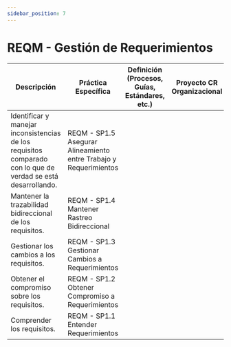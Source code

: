 ```yaml
---
sidebar_position: 7
---
```


# REQM - Gestión de Requerimientos

| Descripción                                                                                    | Práctica Específica                                                           | Definición (Procesos, Guías, Estándares, etc.) | Proyecto CR Organizacional | Proyecto Zeitgeist | Proyecto Departamental |
|-----------------------------------------------------------------------------------------------|------------------------------------------------------------------------------|------------------------------------------------|--------------------------|--------------------|------------------------|
| Identificar y manejar inconsistencias de los requisitos comparado con lo que de verdad se está desarrollando. | REQM - SP1.5 Asegurar Alineamiento entre Trabajo y Requerimientos           |                                                |                          |                    |                        |
| Mantener la trazabilidad bidireccional de los requisitos.                                     | REQM - SP1.4 Mantener Rastreo Bidireccional                                 |                                                |                          |                    |                        |
| Gestionar los cambios a los requisitos.                                                        | REQM - SP1.3 Gestionar Cambios a Requerimientos                             |                                                |                          |                    |                        |
| Obtener el compromiso sobre los requisitos.                                                    | REQM - SP1.2 Obtener Compromiso a Requerimientos                            |                                                |                          |                    |                        |
| Comprender los requisitos.                                                                     | REQM - SP1.1 Entender Requerimientos                                        |                                                |                          |                    |                        |
